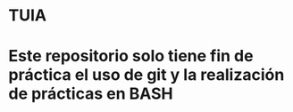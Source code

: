 # TUIA
# Este repositorio solo tiene fin de práctica el uso de git y la realización de prácticas en BASH

